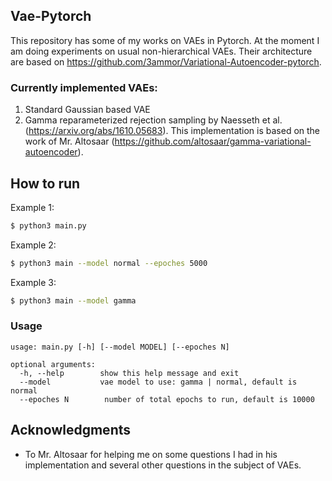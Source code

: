 ## Vae-Pytorch

This repository has some of my works on VAEs in Pytorch. At the moment I am doing experiments on usual non-hierarchical VAEs. Their architecture are based on https://github.com/3ammor/Variational-Autoencoder-pytorch.

### Currently implemented VAEs:

1. Standard Gaussian based VAE
2. Gamma reparameterized rejection sampling by Naesseth et al. (https://arxiv.org/abs/1610.05683). This implementation is based on the work of Mr. Altosaar (https://github.com/altosaar/gamma-variational-autoencoder).

## How to run
Example 1:
```bash
$ python3 main.py
```

Example 2:
```bash
$ python3 main --model normal --epoches 5000
```

Example 3:
```bash
$ python3 main --model gamma
```

### Usage

```
usage: main.py [-h] [--model MODEL] [--epoches N]

optional arguments:
  -h, --help        show this help message and exit
  --model           vae model to use: gamma | normal, default is normal
  --epoches N        number of total epochs to run, default is 10000
```

## Acknowledgments

* To Mr. Altosaar for helping me on some questions I had in his implementation and several other questions in the subject of VAEs.